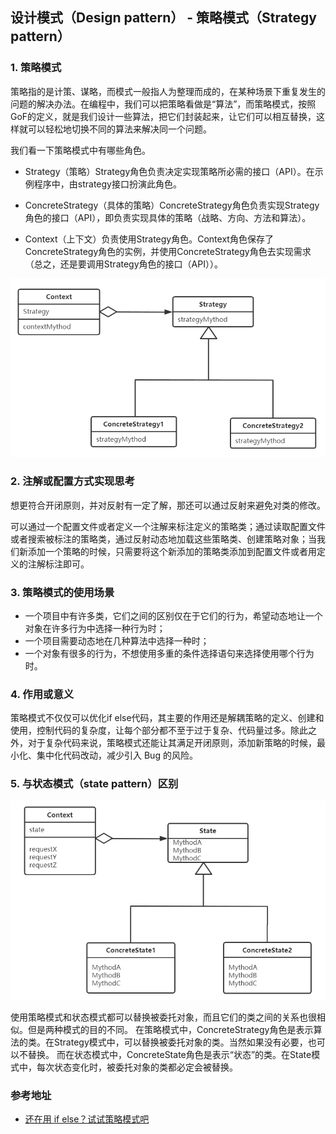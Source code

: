 ## 设计模式（Design pattern） - 策略模式（Strategy pattern）

### 1. 策略模式
策略指的是计策、谋略，而模式一般指人为整理而成的，在某种场景下重复发生的问题的解决办法。在编程中，我们可以把策略看做是“算法”，而策略模式，按照GoF的定义，就是我们设计一些算法，把它们封装起来，让它们可以相互替换，这样就可以轻松地切换不同的算法来解决同一个问题。

 我们看一下策略模式中有哪些角色。

* Strategy（策略）Strategy角色负责决定实现策略所必需的接口（API）。在示例程序中，由strategy接口扮演此角色。

* ConcreteStrategy（具体的策略）ConcreteStrategy角色负责实现Strategy角色的接口（API），即负责实现具体的策略（战略、方向、方法和算法）。

* Context（上下文）负责使用Strategy角色。Context角色保存了ConcreteStrategy角色的实例，并使用ConcreteStrategy角色去实现需求（总之，还是要调用Strategy角色的接口（API））。

![strategy-pattern](./strategy-pattern.png)

### 2. 注解或配置方式实现思考
想更符合开闭原则，并对反射有一定了解，那还可以通过反射来避免对类的修改。

可以通过一个配置文件或者定义一个注解来标注定义的策略类；通过读取配置文件或者搜索被标注的策略类，通过反射动态地加载这些策略类、创建策略对象；当我们新添加一个策略的时候，只需要将这个新添加的策略类添加到配置文件或者用定义的注解标注即可。

### 3. 策略模式的使用场景
 * 一个项目中有许多类，它们之间的区别仅在于它们的行为，希望动态地让一个对象在许多行为中选择一种行为时；   
 * 一个项目需要动态地在几种算法中选择一种时；   
 * 一个对象有很多的行为，不想使用多重的条件选择语句来选择使用哪个行为时。   

### 4. 作用或意义
策略模式不仅仅可以优化if else代码，其主要的作用还是解耦策略的定义、创建和使用，控制代码的复杂度，让每个部分都不至于过于复杂、代码量过多。除此之外，对于复杂代码来说，策略模式还能让其满足开闭原则，添加新策略的时候，最小化、集中化代码改动，减少引入 Bug 的风险。

### 5. 与状态模式（state pattern）区别
![state-pattern](./state-pattern.jpg)

使用策略模式和状态模式都可以替换被委托对象，而且它们的类之间的关系也很相似。但是两种模式的目的不同。
在策略模式中，ConcreteStrategy角色是表示算法的类。在Strategy模式中，可以替换被委托对象的类。当然如果没有必要，也可以不替换。
而在状态模式中，ConcreteState角色是表示“状态”的类。在State模式中，每次状态变化时，被委托对象的类都必定会被替换。

### 参考地址
* [还在用 if else？试试策略模式吧](https://mp.weixin.qq.com/s?__biz=MjM5MjAwODM4MA==&mid=2650744020&idx=3&sn=5de21a1f8fed1ebfeed5fee4bde71233&chksm=bea7550789d0dc11d59a653a019570592d46516a74262aefa9eee1193aea16a197b428e00a20&mpshare=1&scene=1&srcid=0505jAJay7NmSa00CNagxAuE&sharer_sharetime=1588670508096&sharer_shareid=79ae7b62144a541c922d64c32c4afdc6&key=ee141ba91bbf96df4ffa6cb05e8fcc377c3c03cb2281888d177b8b95801e1f05e7f8bd600c6c926badeb0f089d15420b1c259376d60b4454a98f67aec7564d3df22e4b776d5f912f1d8da61f5a6a55d1&ascene=1&uin=MTU2NDAxNDYyMA%3D%3D&devicetype=Windows+10+x64&version=62090070&lang=zh_CN&exportkey=AVZGeYml4gUrVre%2B2MwU2bQ%3D&pass_ticket=kICJn3fmhTiTcQ6EYvaeA5N1SnTuAdJBO7odGVaOrDeE9U8EQxHSvt3brHOAMrtX)
    

